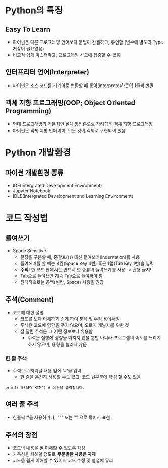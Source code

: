 # Python의 특징

## Easy To Learn
- 파이썬은 다른 프로그래밍 언어보다 문법이 간결하고, 유연함 (변수에 별도의 Type 저장이 필요없음)
- 비교적 쉽게 마스터하고, 프로그래밍 사고에 집중할 수 있음

## 인터프리터 언어(Interpreter)
- 파이썬은 소스 코드를 기계어로 변환할 때 통역(interprete)하듯이 1줄씩 변환

## 객체 지향 프로그래밍(OOP; Object Oriented Programming)
- 현대 프로그래밍의 기본적인 설계 방법론으로 자리잡은 객체 지향 프로그래밍
- 파이썬은 객체 지향 언어이며, 모든 것이 객체로 구현되어 있음

# Python 개발환경

## 파이썬 개발환경 종류
- IDE(Intergrated Development Environment)
- Jupyter Notebook
- IDLE(Intergrated Development and Learning Environment)

# 코드 작성법

## 들여쓰기
- Space Sensitive
    - 문장을 구분할 때, 중괄호({}) 대신 들여쓰기(indentation)를 사용
    - 들여쓰기를 할 때는 4칸(Space Key 4번) 혹은 1탭(Tab Key 1번)을 입력
    - **주의!** 한 코드 안에서는 반드시 한 종류의 들여쓰기를 사용 -> 혼용 금지!
    - Tab으로 들여쓰면 계속 Tab으로 들여써야 함
    - 원칙적으로는 공백(빈칸, Space) 사용을 권장

## 주석(Comment)
- 코드에 대한 설명
    - 코드를 보다 이해하기 쉽게 하여 분석 및 수정 용이해짐
    - 주석은 코드에 영향을 주지 않으며, 오로지 개발자를 위한 것
    - 잘 달린 주석은 그 어떤 정보보다 유용함
        - 주석은 실행에 영향을 미치지 않을 뿐만 아니라 프로그램의 속도를 느리게 하지 않으며, 용량을 늘리지 않음
### 한 줄 주석
- 주석으로 처리될 내용 앞에 '#'을 입력
    - 한 줄을 온전히 사용할 수도 있고, 코드 뒷부분에 작성 할 수도 있음
```
print('SSAFY KIM') # 이름을 출력합니다.
```

## 여러 줄 주석
- 한줄씩 #을 사용하거나, """ 또는 "" 으로 묶어서 표현

## 주석의 장점
- 코드의 내용을 잘 이해할 수 있도록 작성
- 가독성을 저해할 정도로 **무분별한 사용은 자제**
- 코드를 쉽게 이해할 수 있어서 코드 수정 및 협업에 유리